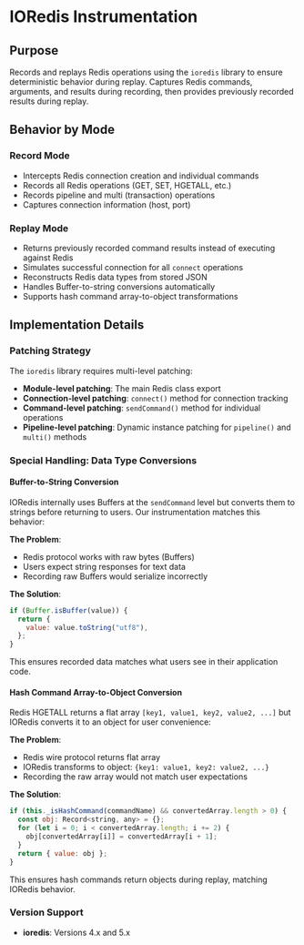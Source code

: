# IORedis Instrumentation

## Purpose

Records and replays Redis operations using the `ioredis` library to ensure deterministic behavior during replay. Captures Redis commands, arguments, and results during recording, then provides previously recorded results during replay.

## Behavior by Mode

### Record Mode

- Intercepts Redis connection creation and individual commands
- Records all Redis operations (GET, SET, HGETALL, etc.)
- Records pipeline and multi (transaction) operations
- Captures connection information (host, port)

### Replay Mode

- Returns previously recorded command results instead of executing against Redis
- Simulates successful connection for all `connect` operations
- Reconstructs Redis data types from stored JSON
- Handles Buffer-to-string conversions automatically
- Supports hash command array-to-object transformations

## Implementation Details

### Patching Strategy

The `ioredis` library requires multi-level patching:

- **Module-level patching**: The main Redis class export
- **Connection-level patching**: `connect()` method for connection tracking
- **Command-level patching**: `sendCommand()` method for individual operations
- **Pipeline-level patching**: Dynamic instance patching for `pipeline()` and `multi()` methods

### Special Handling: Data Type Conversions

#### Buffer-to-String Conversion

IORedis internally uses Buffers at the `sendCommand` level but converts them to strings before returning to users. Our instrumentation matches this behavior:

**The Problem**:
- Redis protocol works with raw bytes (Buffers)
- Users expect string responses for text data
- Recording raw Buffers would serialize incorrectly

**The Solution**:
```javascript
if (Buffer.isBuffer(value)) {
  return {
    value: value.toString("utf8"),
  };
}
```

This ensures recorded data matches what users see in their application code.

#### Hash Command Array-to-Object Conversion

Redis HGETALL returns a flat array `[key1, value1, key2, value2, ...]` but IORedis converts it to an object for user convenience:

**The Problem**:
- Redis wire protocol returns flat array
- IORedis transforms to object: `{key1: value1, key2: value2, ...}`
- Recording the raw array would not match user expectations

**The Solution**:
```javascript
if (this._isHashCommand(commandName) && convertedArray.length > 0) {
  const obj: Record<string, any> = {};
  for (let i = 0; i < convertedArray.length; i += 2) {
    obj[convertedArray[i]] = convertedArray[i + 1];
  }
  return { value: obj };
}
```

This ensures hash commands return objects during replay, matching IORedis behavior.

### Version Support

- **ioredis**: Versions 4.x and 5.x
